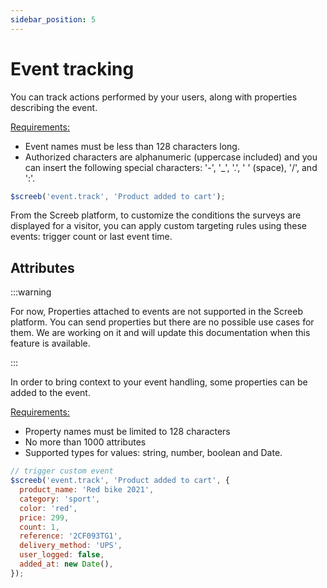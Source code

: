 ```yaml
---
sidebar_position: 5
---
```


# Event tracking

You can track actions performed by your users, along with properties describing the event.

<u>Requirements:</u>

* Event names must be less than 128 characters long.
* Authorized characters are alphanumeric (uppercase included) and you can insert the following special characters: '-', '_', '.', ' ' (space), '/', and ':'.

```js
$screeb('event.track', 'Product added to cart');
```

From the Screeb platform, to customize the conditions the surveys are displayed for a visitor, you can apply custom targeting rules using these events: trigger count or last event time.

## Attributes

:::warning

For now, Properties attached to events are not supported in the Screeb platform.
You can send properties but there are no possible use cases for them.
We are working on it and will update this documentation when this feature is available.

:::

In order to bring context to your event handling, some properties can be added to the event.

<u>Requirements:</u>

* Property names must be limited to 128 characters
* No more than 1000 attributes
* Supported types for values: string, number, boolean and Date.

```js
// trigger custom event
$screeb('event.track', 'Product added to cart', {
  product_name: 'Red bike 2021',
  category: 'sport',
  color: 'red',
  price: 299,
  count: 1,
  reference: '2CF093TG1',
  delivery_method: 'UPS',
  user_logged: false,
  added_at: new Date(),
});
```